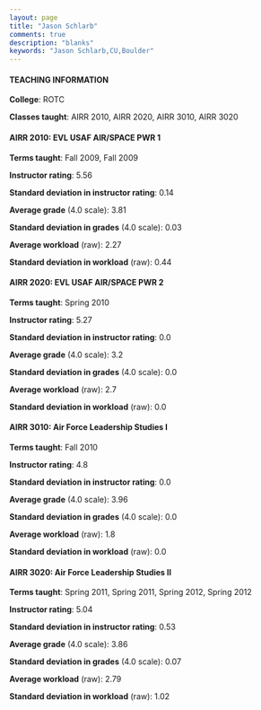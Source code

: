 ```yaml
---
layout: page
title: "Jason Schlarb" 
comments: true
description: "blanks"
keywords: "Jason Schlarb,CU,Boulder"
---
```

<head>
<script src="https://ajax.googleapis.com/ajax/libs/jquery/2.1.3/jquery.min.js"></script>
<script src="https://dl.dropboxusercontent.com/s/pc42nxpaw1ea4o9/highcharts.js?dl=0"></script>
<!-- <script src="../assets/js/highcharts.js"></script> -->
<style type="text/css">@font-face {
	font-family: "Bebas Neue";
	src: url(https://www.filehosting.org/file/details/544349/BebasNeue Regular.otf) format("opentype");
	}
	h1.Bebas { 
		font-family: "Bebas Neue", Verdana, Tahoma;
	}
</style>
</head>
	   
#### TEACHING INFORMATION

**College**: ROTC

**Classes taught**: AIRR 2010, AIRR 2020, AIRR 3010, AIRR 3020

#### AIRR 2010: EVL USAF AIR/SPACE PWR 1

**Terms taught**: Fall 2009, Fall 2009

**Instructor rating**: 5.56

**Standard deviation in instructor rating**: 0.14

**Average grade** (4.0 scale): 3.81

**Standard deviation in grades** (4.0 scale): 0.03

**Average workload** (raw): 2.27

**Standard deviation in workload** (raw): 0.44

#### AIRR 2020: EVL USAF AIR/SPACE PWR 2

**Terms taught**: Spring 2010

**Instructor rating**: 5.27

**Standard deviation in instructor rating**: 0.0

**Average grade** (4.0 scale): 3.2

**Standard deviation in grades** (4.0 scale): 0.0

**Average workload** (raw): 2.7

**Standard deviation in workload** (raw): 0.0

#### AIRR 3010: Air Force Leadership Studies I

**Terms taught**: Fall 2010

**Instructor rating**: 4.8

**Standard deviation in instructor rating**: 0.0

**Average grade** (4.0 scale): 3.96

**Standard deviation in grades** (4.0 scale): 0.0

**Average workload** (raw): 1.8

**Standard deviation in workload** (raw): 0.0

#### AIRR 3020: Air Force Leadership Studies II

**Terms taught**: Spring 2011, Spring 2011, Spring 2012, Spring 2012

**Instructor rating**: 5.04

**Standard deviation in instructor rating**: 0.53

**Average grade** (4.0 scale): 3.86

**Standard deviation in grades** (4.0 scale): 0.07

**Average workload** (raw): 2.79

**Standard deviation in workload** (raw): 1.02

